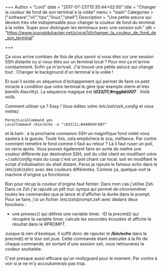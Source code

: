 +++
Author = "Lord"
date = "2017-07-23T15:35:44+02:00"
title = "Changer la couleur de fond de son terminal à la volée"
menu = "main"
Categories = ["software","cli","tips","linux","shell"]
Description = "Une petite astuce qui devient très vite indispensable pour changer la couleur de fond du terminal à la volée.
Super pour distinguer les terminaux avec une session ssh."
jdh = "https://www.journalduhacker.net/s/vcqj7d/changer_la_couleur_de_fond_de_son_terminal"

+++

Ça vous arrive combien de fois de plus savoir si vous êtes sur une session SSH distante ou si vous êtes sur un terminal local ? Pour moi ça m'arrive constamment.
Enfin ça m'arrivait.
J'ai trouvé une petite astuce qui change tout : Changer le background d'un terminal à la volée !

Et ouai il existe un séquence d'échappement qui permet de faire ce petit miracle à condition que votre terminal le gère (par exemple xterm et très bientôt Alacritty).
La séquence magique est ***\033]11;#rrggbb\007*** .
Voilà voilà.

Comment utiliser ça ? Easy ! Vous éditez votre */etc/ssh/ssh_config* et vous mettez
```
PermitLocalCommand yes
LocalCommand /bin/echo -e "\033]11;#440044\007"
```
et là bam : à la prochaine connexion SSH un magnifique fond violet vous sautera à la gueule.
Toute fois, cela empêchera le scp, méfiance.
Par contre comment remettre le fond comme il faut au retour ? Là il faut ruser un poil, on verra après.
Vous pouvez également faire en sorte de mettre une couleur différente par destination SSH, soit du côté client en modifiant votre *~/.ssh/config* mais du coup c'est un poil chiant car local, soit en modifiant le script d'initialisation du shell distant.
Perso je rajoute le fameux echo dans le /etc/zsh/zshrc avec des couleurs différentes.
Comme ça, quelque-soit la machine d'origine ça fonctionne.

Bon pour récup la couleur d'origine faut feinter.
Dans mon cas j'utilise Zsh.
Dans ce Zsh j'ai rajouté un ptit truc sympa qui permet de chronométrer toutes les commandes que je lance et d'afficher la durée dans le prompt.
Pour se faire, j'ai un fichier */etc/zsh/prompt.zsh* avec dedans deux fonctions :

  - une *preexec()* qui définie une variable timer.
  -Et la *precmd()* qui récupère la variable timer, calcule les secondes écoulées et affiche le résultat dans le *RPROMPT*.

Jusque là rien d'éxotique.
Il suffit donc de rajouter le **/bin/echo** dans la precmd() et le tour est joué.
Cette commande étant executée à la fin de chaque commande, en sortant d'une session ssh, vous retrouverez la couleur souhaitée.

C'est presque aussi efficace qu'un mollyguard pour le moment.
Par contre à voir si je ne m'y accoutumerais pas trop.
